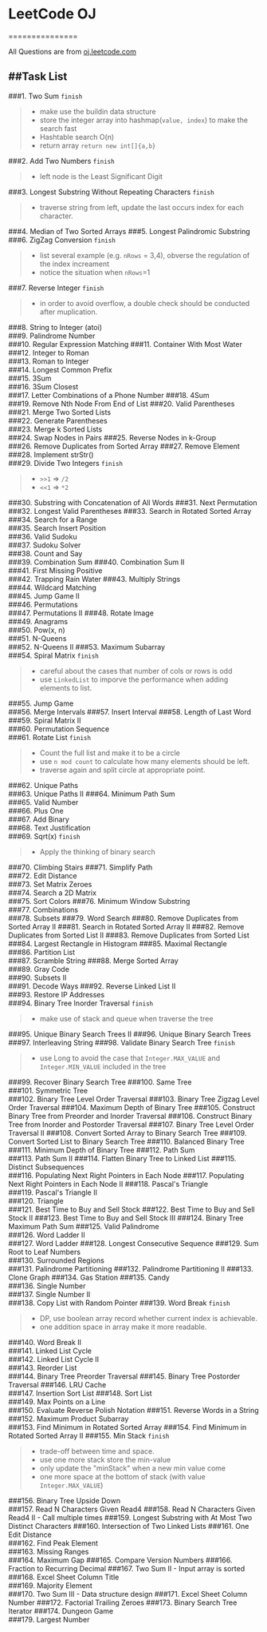# LeetCode OJ
===============

All Questions are from [oj.leetcode.com](oj.leetcode.com)

##Task List
-------------
###1.	Two Sum `finish`
>	* make use the buildin data structure
>	* store the integer array into hashmap(`value, index`) to make the search fast
>	* Hashtable search O(n)
>	* return array `return new int[]{a,b}`  

###2.	Add Two Numbers	`finish`
>	* left node is the Least Significant Digit    

###3.	Longest Substring Without Repeating Characters `finish`
>	* traverse string from left, update the last occurs index for each character.  

###4.	Median of Two Sorted Arrays	
###5.	Longest Palindromic Substring
###6.	ZigZag Conversion	`finish`
>	* list several example (e.g. `nRows` = 3,4), obverse the regulation of the index increament
>	* notice the situation when `nRows`=1  

###7.	Reverse Integer	`finish`
>	* in order to avoid overflow, a double check should be conducted after muplication.  

###8.	String to Integer (atoi)	
###9.	Palindrome Number	
###10.	Regular Expression Matching
###11.	Container With Most Water
###12.	Integer to Roman	
###13.	Roman to Integer	
###14.	Longest Common Prefix	
###15.	3Sum	
###16.	3Sum Closest	
###17.	Letter Combinations of a Phone Number
###18.	4Sum	
###19.	Remove Nth Node From End of List
###20.	Valid Parentheses	
###21.	Merge Two Sorted Lists	
###22.	Generate Parentheses	
###23.	Merge k Sorted Lists	
###24.	Swap Nodes in Pairs	
###25.	Reverse Nodes in k-Group	
###26.	Remove Duplicates from Sorted Array
###27.	Remove Element	
###28.	Implement strStr()	
###29.	Divide Two Integers `finish`
>	* `>>1` => `/2`
>	* `<<1` => `*2`  

###30.	Substring with Concatenation of All Words
###31.	Next Permutation	
###32.	Longest Valid Parentheses
###33.	Search in Rotated Sorted Array
###34.	Search for a Range	
###35.	Search Insert Position	
###36.	Valid Sudoku	
###37.	Sudoku Solver	
###38.	Count and Say	
###39.	Combination Sum	
###40.	Combination Sum II	
###41.	First Missing Positive	
###42.	Trapping Rain Water	
###43.	Multiply Strings	
###44.	Wildcard Matching	
###45.	Jump Game II	
###46.	Permutations	
###47.	Permutations II	
###48.	Rotate Image	
###49.	Anagrams	
###50.	Pow(x, n)	
###51.	N-Queens	
###52.	N-Queens II	
###53.	Maximum Subarray	
###54.	Spiral Matrix	`finish`
>	* careful about the cases that number of cols or rows is odd  
>	* use `LinkedList` to imporve the performance when adding elements to list.  

###55.	Jump Game	
###56.	Merge Intervals	
###57.	Insert Interval	
###58.	Length of Last Word	
###59.	Spiral Matrix II	
###60.	Permutation Sequence	
###61.	Rotate List	`finish`
>	* Count the full list and make it to be a circle
>	* use `n mod count` to calculate how many elements should be left.
>	* traverse again and split circle at appropriate point. 

###62.	Unique Paths	
###63.	Unique Paths II	
###64.	Minimum Path Sum	
###65.	Valid Number	
###66.	Plus One	
###67.	Add Binary	
###68.	Text Justification	
###69.	Sqrt(x) `finish`
>	* Apply the thinking of binary search  

###70.	Climbing Stairs	
###71.	Simplify Path	
###72.	Edit Distance	
###73.	Set Matrix Zeroes	
###74.	Search a 2D Matrix	
###75.	Sort Colors	
###76.	Minimum Window Substring	
###77.	Combinations	
###78.	Subsets	
###79.	Word Search	
###80.	Remove Duplicates from Sorted Array II
###81.	Search in Rotated Sorted Array II
###82.	Remove Duplicates from Sorted List II
###83.	Remove Duplicates from Sorted List
###84.	Largest Rectangle in Histogram
###85.	Maximal Rectangle	
###86.	Partition List	
###87.	Scramble String	
###88.	Merge Sorted Array	
###89.	Gray Code	
###90.	Subsets II	
###91.	Decode Ways	
###92.	Reverse Linked List II	
###93.	Restore IP Addresses	
###94.	Binary Tree Inorder Traversal `finish`
>	* make use of stack and queue when traverse the tree  

###95.	Unique Binary Search Trees II
###96.	Unique Binary Search Trees
###97.	Interleaving String	
###98.	Validate Binary Search Tree `finish`
>	* use Long to avoid the case that `Integer.MAX_VALUE` and `Integer.MIN_VALUE` included in the tree

###99. Recover Binary Search Tree
###100. Same Tree	
###101. Symmetric Tree	
###102. Binary Tree Level Order Traversal
###103. Binary Tree Zigzag Level Order Traversal
###104. Maximum Depth of Binary Tree
###105. Construct Binary Tree from Preorder and Inorder Traversal
###106. Construct Binary Tree from Inorder and Postorder Traversal
###107. Binary Tree Level Order Traversal II
###108. Convert Sorted Array to Binary Search Tree
###109. Convert Sorted List to Binary Search Tree
###110. Balanced Binary Tree	
###111. Minimum Depth of Binary Tree
###112. Path Sum	
###113. Path Sum II	
###114. Flatten Binary Tree to Linked List
###115. Distinct Subsequences	
###116. Populating Next Right Pointers in Each Node
###117. Populating Next Right Pointers in Each Node II
###118. Pascal's Triangle	
###119. Pascal's Triangle II	
###120. Triangle	
###121. Best Time to Buy and Sell Stock
###122. Best Time to Buy and Sell Stock II
###123. Best Time to Buy and Sell Stock III
###124. Binary Tree Maximum Path Sum
###125. Valid Palindrome	
###126. Word Ladder II	
###127. Word Ladder	
###128. Longest Consecutive Sequence
###129. Sum Root to Leaf Numbers	
###130. Surrounded Regions	
###131. Palindrome Partitioning	
###132. Palindrome Partitioning II
###133. Clone Graph	
###134. Gas Station	
###135. Candy	
###136. Single Number	
###137. Single Number II	
###138. Copy List with Random Pointer
###139. Word Break	`finish`
>	* DP, use boolean array record whether current index is achievable.
>	* one addition space in array make it more readable.  

###140. Word Break II	
###141. Linked List Cycle	
###142. Linked List Cycle II	
###143. Reorder List	
###144. Binary Tree Preorder Traversal
###145. Binary Tree Postorder Traversal
###146. LRU Cache	
###147. Insertion Sort List	
###148. Sort List	
###149. Max Points on a Line	
###150. Evaluate Reverse Polish Notation
###151. Reverse Words in a String
###152. Maximum Product Subarray	
###153. Find Minimum in Rotated Sorted Array
###154. Find Minimum in Rotated Sorted Array II
###155. Min Stack	`finish`
>	* trade-off between time and space.
>	* use one more stack store the min-value
>	* only update the "minStack" when a new min value come
>	* one more space at the bottom of stack (with value `Integer.MAX_VALUE`)  

###156. Binary Tree Upside Down 	
###157. Read N Characters Given Read4 
###158. Read N Characters Given Read4 II - Call multiple times 
###159. Longest Substring with At Most Two Distinct Characters 
###160. Intersection of Two Linked Lists
###161. One Edit Distance 	
###162. Find Peak Element	
###163. Missing Ranges 	
###164. Maximum Gap	
###165. Compare Version Numbers	
###166. Fraction to Recurring Decimal
###167. Two Sum II - Input array is sorted 
###168. Excel Sheet Column Title	
###169. Majority Element	
###170. Two Sum III - Data structure design 
###171. Excel Sheet Column Number
###172. Factorial Trailing Zeroes
###173. Binary Search Tree Iterator
###174. Dungeon Game	
###179. Largest Number	